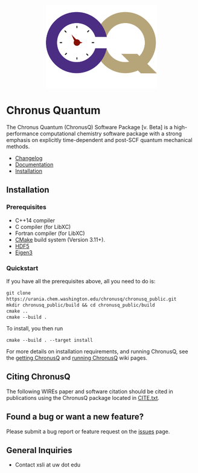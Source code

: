 <div align="center">
  <img src="cq_logo.png" height="220px"/>
</div>

Chronus Quantum 
===============

The Chronus Quantum (ChronusQ) Software Package [v. Beta] is a high-performance
computational chemistry software package with a strong emphasis on explicitly
time-dependent and post-SCF quantum mechanical methods.

* [Changelog](CHANGELOG.md)
* [Documentation](../../wikis/home)
* [Installation](#installation)



Installation
------------

### Prerequisites

- C++14 compiler 
- C compiler (for LibXC)
- Fortran compiler (for LibXC)
- [CMake](http://cmake.org) build system (Version 3.11+).
- [HDF5](https://support.hdfgroup.org/HDF5/)
- [Eigen3](http://eigen.tuxfamily.org)

### Quickstart

If you have all the prerequisites above, all you need to do is:

```
git clone https://urania.chem.washington.edu/chronusq/chronusq_public.git
mkdir chronusq_public/build && cd chronusq_public/build
cmake ..
cmake --build .
```
To install, you then run
```
cmake --build . --target install
```

For more details on installation requirements, and running ChronusQ, see the [getting ChronusQ](../../wikis/compilation)
and [running ChronusQ](../../wikis/Running-ChronusQ) wiki pages.


Citing ChronusQ
---------------
The following WIREs paper and software citation should be cited in publications using the ChronusQ package located in [CITE.txt](CITE.txt).


Found a bug or want a new feature?
----------------------------------
Please submit a bug report or feature request on the [issues](https://urania.chem.washington.edu/chronusq/chronusq_public/-/issues) page.


General Inquiries
-----------------
- Contact xsli at uw dot edu

